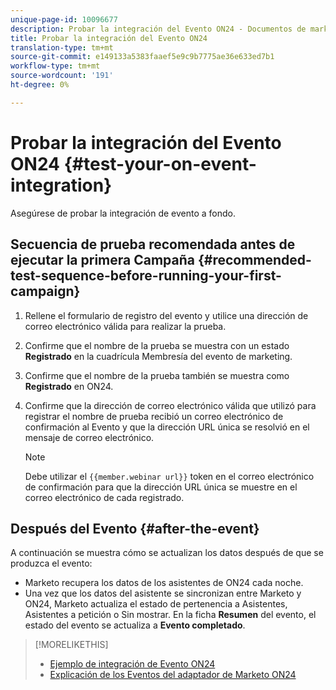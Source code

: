 ```yaml
---
unique-page-id: 10096677
description: Probar la integración del Evento ON24 - Documentos de marketing - Documentación del producto
title: Probar la integración del Evento ON24
translation-type: tm+mt
source-git-commit: e149133a5383faaef5e9c9b7775ae36e633ed7b1
workflow-type: tm+mt
source-wordcount: '191'
ht-degree: 0%

---
```



# Probar la integración del Evento ON24 {#test-your-on-event-integration}

Asegúrese de probar la integración de evento a fondo.

## Secuencia de prueba recomendada antes de ejecutar la primera Campaña {#recommended-test-sequence-before-running-your-first-campaign}

1. Rellene el formulario de registro del evento y utilice una dirección de correo electrónico válida para realizar la prueba.
1. Confirme que el nombre de la prueba se muestra con un estado **Registrado** en la cuadrícula Membresía del evento de marketing.
1. Confirme que el nombre de la prueba también se muestra como **Registrado** en ON24.
1. Confirme que la dirección de correo electrónico válida que utilizó para registrar el nombre de prueba recibió un correo electrónico de confirmación al Evento y que la dirección URL única se resolvió en el mensaje de correo electrónico.

   >[!NOTE]
   >
   >Debe utilizar el `{{member.webinar url}}` token en el correo electrónico de confirmación para que la dirección URL única se muestre en el correo electrónico de cada registrado.

## Después del Evento {#after-the-event}

A continuación se muestra cómo se actualizan los datos después de que se produzca el evento:

* Marketo recupera los datos de los asistentes de ON24 cada noche.
* Una vez que los datos del asistente se sincronizan entre Marketo y ON24, Marketo actualiza el estado de pertenencia a Asistentes, Asistentes a petición o Sin mostrar. En la ficha **Resumen** del evento, el estado del evento se actualiza a **Evento completado**.

>[!MORELIKETHIS]
>
>* [Ejemplo de integración de Evento ON24](example-on24-event-integration.md)
>* [Explicación de los Eventos del adaptador de Marketo ON24](understanding-marketo-on24-adapter-events.md)

>



